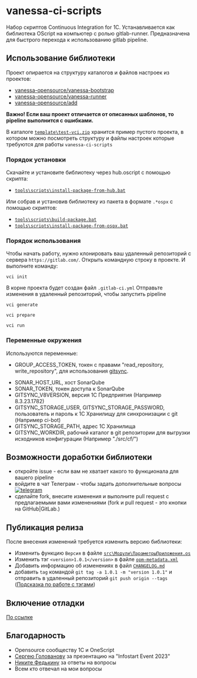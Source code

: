 # vanessa-ci-scripts

Набор скриптов Continuous Integration for 1C. Устанавливается как библиотека OScript на компьютер с ролью gitlab-runner.
Предназначена для быстрого перехода к использованию gitlab pipeline.

## Использование библиотеки

Проект опирается на структуру каталогов и файлов настроек из проектов:

- [vanessa-opensource/vanessa-bootstrap](https://github.com/vanessa-opensource/vanessa-bootstrap)
- [vanessa-opensource/vanessa-runner](https://github.com/vanessa-opensource/vanessa-runner)
- [vanessa-opensource/add](https://github.com/vanessa-opensource/add)

**Важно! Если ваш проект отличается от описанных шаблонов, то pipeline выполнится с ошибками.**

В каталоге [```template\test-vci.zip```](./template/test-vci.zip) хранится пример пустого проекта, в котором можно посмотреть структуру и файлы настроек которые требуются для работы ```vanessa-ci-scripts```

### Порядок установки

Скачайте и установите библиотеку через hub.oscript с помощью скрипта:

- [```tools\scripts\install-package-from-hub.bat```](./tools/scripts/install-package-from-hub.bat)

Или собрав и установив библиотеку из пакета в формате ```.*ospx``` с помощью скриптов:

- [```tools\scripts\build-package.bat```](./tools/scripts/build-package.bat)
- [```tools\scripts\install-package-from-ospx.bat```](./tools/scripts/install-package-from-ospx.bat)

### Порядок использования

Чтобы начать работу, нужно клонировать ваш удаленный репозиторий с сервера ```https://gitlab.com/```.
Открыть командную строку в проекте.
И выполните команду:

```Shell
vci init
```

В корне проекта будет создан файл ```.gitlab-ci.yml```
Отправьте изменения в удаленный репозиторий, чтобы запустить pipeline

```Shell
vci generate
```

```Shell
vci prepare
```

```Shell
vci run
```

### Переменные окружения

Используются переменные:

- GROUP_ACCESS_TOKEN, токен с правами "read_repository, write_repository", для использования [gitsync](https://github.com/oscript-library/gitsync).
<!-- - OVM_INSTALL_VERSION, устанавливаемая версия OScript
- OVM_USE_VERSION, используемая версия OScript -->
- SONAR_HOST_URL, хост SonarQube
- SONAR_TOKEN, токен доступа к SonarQube
- GITSYNC_V8VERSION, версия 1С Предприятия (Например 8.3.23.1782)
- GITSYNC_STORAGE_USER, GITSYNC_STORAGE_PASSWORD, пользователь и пароль к 1С Хранилищу для синхронизации с git (Например ci-bot)
- GITSYNC_STORAGE_PATH, адрес 1С Хранилища
- GITSYNC_WORKDIR, рабочий каталог в git репозитории для выгрузки исходников конфигурации (Например "./src/cf/")

## Возможности доработки библиотеки

- откройте issue - если вам не хватает какого то функционала для вашего pipeline
- войдите в чат Телеграм - чтобы задать дополнительные вопросы [![telegram](https://img.shields.io/badge/telegram-chat-green.svg)](https://t.me/oscript_library)
- сделайте fork, внесите изменения и выполните pull request с предлагаемыми вами изменениями (fork и pull request - это кнопки на GitHub|GitLab.)

## Публикация релиза

После внесения изменений требуется изменить версию библиотеки:

- Изменить функцию ```Версия``` в файле [```src\Модули\ПараметрыПриложения.os```](./src/Модули/ПараметрыПриложения.os)
- Изменить тэг ```<version>1.0.1</version>``` в файле [```opm-metadata.xml```](./opm-metadata.xml)
- Добавить информацию об изменениях в файл [```CHANGELOG.md```](./CHANGELOG.md)
- добавить ```tag``` командой ```git tag -a 1.0.1 -m "version 1.0.1"``` и отправить в удаленный репозиторий ```git push origin --tags``` ([Подсказка по работе с тэгами](./doc/git-tag.md))

## Включение отладки

[По ссылке](./doc/debug.md)

## Благодарность

- Opensource сообществу 1C и OneScript
- [Сергею Голованову](https://t.me/GolovanoffSergio) за презентацию на "Infostart Event 2023"
- [Никите Федькину](https://t.me/nixel2007) за ответы на вопросы
- Всем кто отвечал на мои вопросы
